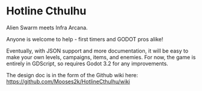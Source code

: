 # Hotline Cthulhu
Alien Swarm meets Infra Arcana.

Anyone is welcome to help - first timers and GODOT pros alike!

Eventually, with JSON support and more documentation, it will be easy to make your own levels, campaigns, items, and enemies. For now, the game is entirely in GDScript, so requires Godot 3.2 for any improvements.

The design doc is in the form of the Github wiki here: https://github.com/Mooses2k/HotlineCthulhu/wiki

